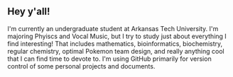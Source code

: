 ## Hey y'all!

I'm currently an undergraduate student at Arkansas Tech University. I'm majoring Phyiscs and Vocal Music, but I try to study just about everything I find interesting! That includes mathematics, bioinformatics, biochemistry, regular chemistry, optimal Pokemon team design, and really anything cool that I can find time to devote to.
I'm using GitHub primarily for version control of some personal projects and documents.

<!--
**XcgsdV/XcgsdV** is a ✨ _special_ ✨ repository because its `README.md` (this file) appears on your GitHub profile.

Here are some ideas to get you started:

- 🔭 I’m currently working on ...
- 🌱 I’m currently learning ...
- 👯 I’m looking to collaborate on ...
- 🤔 I’m looking for help with ...
- 💬 Ask me about ...
- 📫 How to reach me: ...
- 😄 Pronouns: ...
- ⚡ Fun fact: ...
-->
